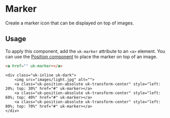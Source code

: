 # Marker

<p id="toptext" class="uk-text-lead">Create a marker icon that can be displayed on top of images.</p>

## Usage

To apply this component, add the `uk-marker` attribute to an `<a>` element. You can use the [Position component](position.md) to place the marker on top of an image.

```html
<a href="" uk-marker></a>
```

```example
<div class="uk-inline uk-dark">
    <img src="images/light.jpg" alt="">
    <a class="uk-position-absolute uk-transform-center" style="left: 20%; top: 30%" href="#" uk-marker></a>
    <a class="uk-position-absolute uk-transform-center" style="left: 60%; top: 40%" href="#" uk-marker></a>
    <a class="uk-position-absolute uk-transform-center" style="left: 80%; top: 70%" href="#" uk-marker></a>
</div>
```